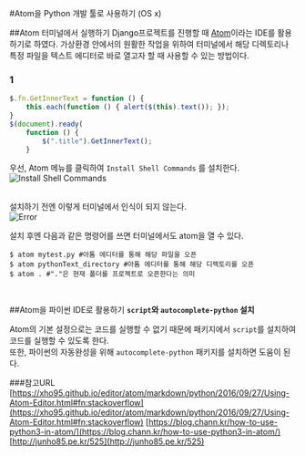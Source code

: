 #Atom을 Python 개발 툴로 사용하기 (OS x)

##Atom 터미널에서 실행하기
Django프로젝트를 진행할 때 [Atom](https://atom.io/)이라는 IDE를 활용하기로 하였다. 가상환경 안에서의 원활한 작업을 위하여 터미널에서 해당 디렉토리나 특정 파일을 텍스트 에디터로 바로 열고자 할 때 사용할 수 있는 방법이다.

### 1
```javascript
$.fn.GetInnerText = function () {
    this.each(function () { alert($(this).text()); });
}
$(document).ready(
    function () { 
        $(".title").GetInnerText();
    }
```


우선, Atom 메뉴를 클릭하여 `Install Shell Commands` 를 설치한다.<br>
![Install Shell Commands](https://68.media.tumblr.com/b9ad325b57bba41084ac7a4c777ac5d7/tumblr_okby5mWwOV1v80c66o2_400.png)<br><br>

설치하기 전엔 이렇게 터미널에서 인식이 되지 않는다.<br>
![Error](https://68.media.tumblr.com/015dc5fc1e771e74db8b06b3778b8368/tumblr_okby5mWwOV1v80c66o1_400.png)

설치 후엔 다음과 같은 명령어를 쓰면 터미널에서도 atom을 열 수 있다.

```
$ atom mytest.py #아톰 에디터를 통해 해당 파일을 오픈
$ atom pythonText_directory #아톰 에디터를 통해 해당 디렉토리를 오픈
$ atom . #"."은 현재 폴더를 프로젝트로 오픈한다는 의미
```
<br>

##Atom을 파이썬 IDE로 활용하기
**`script`와 `autocomplete-python` 설치**

Atom의 기본 설정으로는 코드를 실행할 수 없기 때문에 패키지에서 `script`를 설치하여 코드를 실행할 수 있도록 한다.<br>
또한, 파이썬의 자동완성을 위해 `autocomplete-python` 패키지를 설치하면 도움이 된다.


###참고URL<br>
[https://xho95.github.io/editor/atom/markdown/python/2016/09/27/Using-Atom-Editor.html#fn:stackoverflow](https://xho95.github.io/editor/atom/markdown/python/2016/09/27/Using-Atom-Editor.html#fn:stackoverflow)
[https://blog.chann.kr/how-to-use-python3-in-atom/](https://blog.chann.kr/how-to-use-python3-in-atom/)
[http://junho85.pe.kr/525](http://junho85.pe.kr/525)